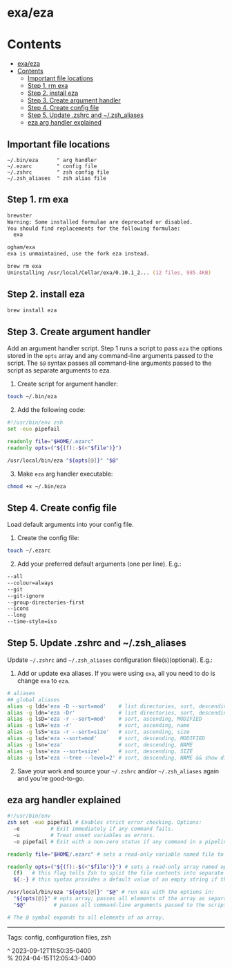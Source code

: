 # exa/eza

# Contents

- [exa/eza](#exaeza)
- [Contents](#contents)
  - [Important file locations](#important-file-locations)
  - [Step 1. rm exa](#step-1-rm-exa)
  - [Step 2. install eza](#step-2-install-eza)
  - [Step 3. Create argument handler](#step-3-create-argument-handler)
  - [Step 4. Create config file](#step-4-create-config-file)
  - [Step 5. Update .zshrc and ~/.zsh_aliases](#step-5-update-zshrc-and-zsh_aliases)
  - [eza arg handler explained](#eza-arg-handler-explained)

## Important file locations

```vim
~/.bin/eza      " arg handler
~/.ezarc        " config file
~/.zshrc        " zsh config file
~/.zsh_aliases  " zsh alias file
```

## Step 1. rm exa

```zsh
brewster
Warning: Some installed formulae are deprecated or disabled.
You should find replacements for the following formulae:
  exa

ogham/exa
exa is unmaintained, use the fork eza instead.

brew rm exa
Uninstalling /usr/local/Cellar/exa/0.10.1_2... (12 files, 985.4KB)
```

## Step 2. install eza

```zsh
brew install eza
```

## Step 3. Create argument handler

Add an argument handler script. Step 1 runs a script to pass `eza` the options stored in the `opts` array and any command-line arguments passed to the script. The `$@` syntax passes all command-line arguments passed to the script as separate arguments to eza.

1. Create script for argument handler:

```zsh
touch ~/.bin/eza
```

2. Add the following code:

```zsh
#!/usr/bin/env zsh
set -euo pipefail

readonly file="$HOME/.ezarc"
readonly opts=("${(f):-$(<"$file")}")

/usr/local/bin/eza "${opts[@]}" "$@"
```

3. Make `eza` arg handler executable:

```zsh
chmod +x ~/.bin/eza
```

## Step 4. Create config file

Load default arguments into your config file.

1. Create the config file:

```zsh
touch ~/.ezarc
```

2. Add your preferred default arguments (one per line). E.g.:

```zsh
--all
--colour=always
--git
--git-ignore
--group-directories-first
--icons
--long
--time-style=iso
```

## Step 5. Update .zshrc and ~/.zsh_aliases

Update `~/.zshrc` and `~/.zsh_aliases` configuration file(s)(optional). E.g.:

1. Add or update exa aliases. If you were using `exa`, all you need to do is change `exa` to `eza`.

```zsh
# aliases
## global aliases
alias -g ldd='eza -D --sort=mod'    # list directories, sort, descending, MODIFIED
alias -g ldn='eza -Dr'              # list directories, sort, descending, NAME
alias -g lsD='eza -r --sort=mod'    # sort, ascending, MODIFIED
alias -g lsN='eza -r'               # sort, ascending, name
alias -g lsS='eza -r --sort=size'   # sort, ascending, size
alias -g lsd='eza --sort=mod'       # sort, descending, MODIFIED
alias -g lsn='eza'                  # sort, descending, NAME
alias -g lss='eza --sort=size'      # sort, descending, SIZE
alias -g lst='eza --tree --level=2' # sort, descending, NAME && show directory tree
```

2. Save your work and source your `~/.zshrc` and/or `~/.zsh_aliases` again and you're good-to-go.

## eza arg handler explained

```zsh
#!/usr/bin/env
zsh set -euo pipefail # Enables strict error checking. Options:
  -e          # Exit immediately if any command fails.
  -u          # Treat unset variables as errors.
  -o pipefail # Exit with a non-zero status if any command in a pipeline fails.

readonly file="$HOME/.ezarc" # sets a read-only variable named file to the path of ~/.ezarc.

readonly opts=("${(f):-$(<"$file")}") # sets a read-only array named opts to the contents of the .ezarc file.
  (f)   # this flag tells Zsh to split the file contents into separate elements based on newline characters.
  ${:-} # this syntax provides a default value of an empty string if the .ezarc file is empty or does not exist.

/usr/local/bin/eza "${opts[@]}" "$@" # run eza with the options in:
  "${opts[@]}" # opts array; passes all elements of the array as separate arguments to eza
  "$@"         # passes all command-line arguments passed to the script as separate arguments to eza

# The @ symbol expands to all elements of an array.
```

- - -
<!-- sources -->
[1]: https://github.com/ogham/exa/ "ogham/exa: A modern replacement for ls"
[2]: https://github.com/eza-community/eza "eza-community/eza: A modern, maintained replacement for ls"
[3]: https://github.com/eza-community/eza/issues/139#issuecomment-1714885116 "Support configuration file"

Tags: config, configuration files, zsh

^ 2023-09-12T11:50:35-0400\
% 2024-04-15T12:05:43-0400
